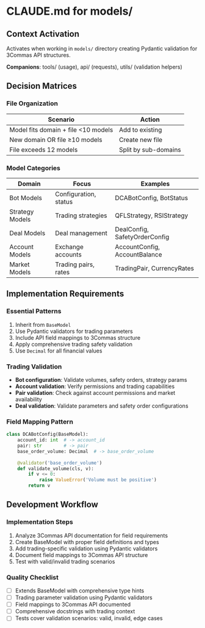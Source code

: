# CLAUDE.md for models/

## Context Activation
Activates when working in `models/` directory creating Pydantic validation for 3Commas API structures.

**Companions**: tools/ (usage), api/ (requests), utils/ (validation helpers)

## Decision Matrices

### File Organization
| Scenario | Action |
|----------|--------|
| Model fits domain + file <10 models | Add to existing |
| New domain OR file ≥10 models | Create new file |
| File exceeds 12 models | Split by sub-domains |

### Model Categories
| Domain | Focus | Examples |
|--------|-------|----------|
| Bot Models | Configuration, status | DCABotConfig, BotStatus |
| Strategy Models | Trading strategies | QFLStrategy, RSIStrategy |
| Deal Models | Deal management | DealConfig, SafetyOrderConfig |
| Account Models | Exchange accounts | AccountConfig, AccountBalance |
| Market Models | Trading pairs, rates | TradingPair, CurrencyRates |

## Implementation Requirements

### Essential Patterns
1. Inherit from `BaseModel`
2. Use Pydantic validators for trading parameters
3. Include API field mappings to 3Commas structure
4. Apply comprehensive trading safety validation
5. Use `Decimal` for all financial values

### Trading Validation
- **Bot configuration**: Validate volumes, safety orders, strategy params
- **Account validation**: Verify permissions and trading capabilities
- **Pair validation**: Check against account permissions and market availability
- **Deal validation**: Validate parameters and safety order configurations

### Field Mapping Pattern
```python
class DCABotConfig(BaseModel):
    account_id: int  # -> account_id
    pair: str        # -> pair
    base_order_volume: Decimal  # -> base_order_volume
    
    @validator('base_order_volume')
    def validate_volume(cls, v):
        if v <= 0:
            raise ValueError('Volume must be positive')
        return v
```

## Development Workflow

### Implementation Steps
1. Analyze 3Commas API documentation for field requirements
2. Create BaseModel with proper field definitions and types
3. Add trading-specific validation using Pydantic validators
4. Document field mappings to 3Commas API structure
5. Test with valid/invalid trading scenarios

### Quality Checklist
- [ ] Extends BaseModel with comprehensive type hints
- [ ] Trading parameter validation using Pydantic validators
- [ ] Field mappings to 3Commas API documented
- [ ] Comprehensive docstrings with trading context
- [ ] Tests cover validation scenarios: valid, invalid, edge cases